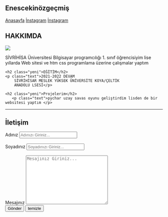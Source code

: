 <!DOCTYPE html>
<html lang="tr">
<head>
    <meta charset="UTF-8">
    <meta http-equiv="X-UA-Compatible" content="IE=edge">
    <meta name="viewport" content="width=device-width, initial-scale=1.0">
    <title>Enesçekin</title>
    <link rel="stylesheet"href="index.css">
</head>
<body>
    <nav class="navbar">
        <h1>Enescekinözgeçmiş</h1>
         <a href="index.htm">Anasayfa</a>
         <a href="https://www.instagram.com/enescekin/.htm">İnstagram</a>
         <a href="https://www.instagram.com/enescekin/.htm">İnstagram</a>
        
</nav>
<section>
   <h1 class="yeni">HAKKIMDA</h1>
   <img src="./img/ENES.JPG"class="rsm">
   <p>SİVRİHİSA Üniversitesi Bilgisayar programcılığı 1. sınıf öğrencisiyim  lise 
    yıllarda Web sitesi  ve htm css programlama üzerine çalışmalar yaptım</p>
    
    <h2 class="yeni">EĞİTİM</h2>
    <p class="text">2021-2022 DEVAM 
        SİVRİHİSAR MESLEK YÜKSEK ÜNİVERSİTE KOYA/ÇELTİK
        ANADOLU LSESİ</p>

    <h2 class="yeni">Projelerim</h2>
       <p class="text">pychar uzay savas oyunu geliştirdim lisden de bir websitesi yaptım </p>
        

  <hr>
  <h1>İletişim</h1>
  <form>
    <label for=""class="isim">Adınız</label>
    <input type="text" name="isim"placeholder="Adınızı Giriniz...">
    <br><br>
    <label for="" class="isim">Soyadınız</label>
    <input type="text" name="soyisim"placeholder="Soyadınızı Giriniz...">
    <br><br>
    <label for=""class="isim">Mesajınız</label>
    <textarea name="" id="" cols="30" rows="10"placeholder="Mesajınız Giriniz..."></textarea><br>
    <input type="submit" name="gönder" value="Gönder" class="bottun">
    <input type="reset" name="sil" value="temizle" class="bottun"><br>
 </form>  
</body>
</html>
